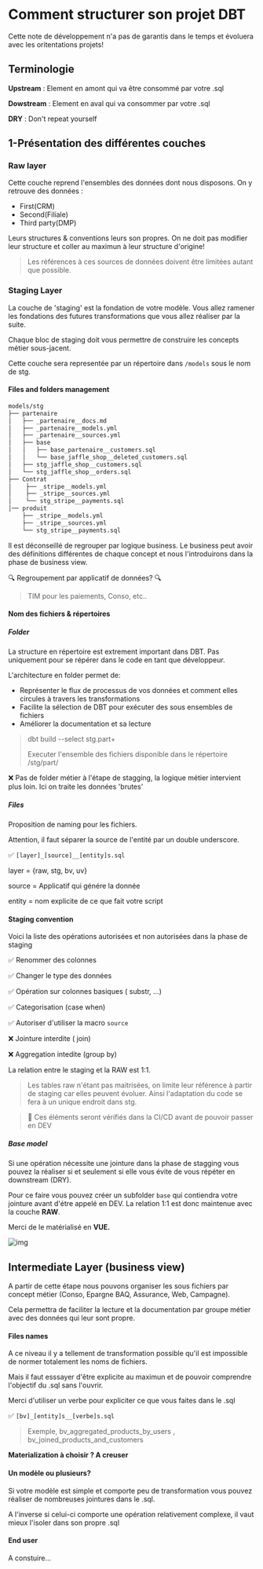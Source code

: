 # Comment structurer son projet DBT

Cette note de développement n'a pas de garantis dans le temps et évoluera avec les oritentations projets!

## Terminologie

**Upstream** : Element en amont qui va être consommé par votre .sql

**Dowstream** : Element en aval qui va consommer par votre .sql

**DRY** : Don't repeat yourself

## 1-Présentation des différentes couches

### Raw layer

Cette couche reprend l'ensembles des données dont nous disposons. On y retrouve des données :

- First(CRM)
- Second(Filiale)
- Third party(DMP)

Leurs structures & conventions leurs son propres. On ne doit pas modifier leur structure et coller au maximun à leur structure d'origine!

> Les références à ces sources de données doivent être limitées autant que possible.

### Staging Layer

La couche de 'staging' est la fondation de votre modèle. Vous allez ramener les fondations des futures transformations que vous allez réaliser par la suite.

Chaque bloc de staging doit vous permettre de construire les concepts métier sous-jacent.

Cette couche sera representée par un répertoire dans ``/models`` sous le nom de stg.

#### Files and folders management

```bash
models/stg
├── partenaire
│   ├── _partenaire__docs.md
│   ├── _partenaire__models.yml
│   ├── _partenaire__sources.yml
│   ├── base
│   │   ├── base_partenaire__customers.sql
│   │   └── base_jaffle_shop__deleted_customers.sql
│   ├── stg_jaffle_shop__customers.sql
│   └── stg_jaffle_shop__orders.sql
├── Contrat
│    ├── _stripe__models.yml
│    ├── _stripe__sources.yml
│    └── stg_stripe__payments.sql
│── produit
    ├── _stripe__models.yml
    ├── _stripe__sources.yml
    └── stg_stripe__payments.sql

```

Il est déconseillé de regrouper par logique business. Le business peut avoir des définitions différentes de chaque concept et nous l'introduirons dans la phase de business view.

🔍 Regroupement par applicatif de données? 🔍

> TIM pour les paiements, Conso, etc..

#### Nom des fichiers & répertoires

##### Folder

La structure en répertoire est extrement important dans DBT. Pas uniquement pour se répérer dans le code en tant que développeur.

L'architecture en folder permet de:

- Représenter le flux de processus de vos données et comment elles circules à travers les transformations
- Facilite la sélection de DBT pour exécuter des sous ensembles de fichiers
- Améliorer la documentation et sa lecture

> dbt build --select stg.part+
>
> Executer l'ensemble des fichiers disponible dans le répertoire /stg/part/

❌ Pas de folder métier à l'étape de stagging, la logique métier intervient plus loin. Ici on traite les données 'brutes'

##### Files

Proposition de naming pour les fichiers.

Attention, il faut séparer la source de l'entité par un double underscore.

✅ `[layer]_[source]__[entity]s.sql`

layer = {raw, stg, bv, uv}

source = Applicatif qui génére la donnée

entity = nom explicite de ce que fait votre script

#### Staging convention

Voici la liste des opérations autorisées et non autorisées dans la phase de staging

✅ Renommer des colonnes

✅ Changer le type des données

✅ Opération sur colonnes basiques ( substr, ...)

✅ Categorisation (case when)

✅ Autoriser d'utiliser la macro `source`

❌ Jointure interdite ( join)

❌ Aggregation intedite (group by)

La relation entre le staging et la RAW est 1:1.

> Les tables raw n'étant pas maitrisées, on limite leur référence à partir de staging car elles peuvent évoluer. Ainsi l'adaptation du code se fera à un unique endroit dans stg.

> 📝 Ces éléments seront vérifiés dans la CI/CD avant de pouvoir passer en DEV

##### Base model

Si une opération nécessite une jointure dans la phase de stagging vous pouvez la réaliser si et seulement si elle vous évite de vous répéter en downstream (DRY).

Pour ce faire vous pouvez créer un subfolder `base` qui contiendra votre jointure avant d'étre appelé en DEV. La relation 1:1 est donc maintenue avec la couche **RAW**.

Merci de le matérialisé en **VUE.**

![img](https://assets-global.website-files.com/6064b31ff49a2d31e0493af1/620c0ab2dbace57dcb8025dd_OzjlBVkvjNKbMMAwkEeGL06-XTv-r_C72JzgDpY4m8H4zKWz8UT5Y8YVIdRTkm1DlSFUacaAW_fTB0KonOL3jgOocMN1dFcyUnkXEx3xomw4RWzhvlaDrkLNkiqA4itS0dfxuOAa.jpeg)

## Intermediate Layer (business view)

A partir de cette étape nous pouvons organiser les sous fichiers par concept métier (Conso, Epargne BAQ, Assurance, Web, Campagne).

Cela permettra de faciliter la lecture et la documentation par groupe métier avec des données qui leur sont propre.

#### Files names

A ce niveau il y a tellement de transformation possible qu'il est impossible de normer totalement les noms de fichiers.

Mais il faut esssayer d'être explicite au maximun et de pouvoir comprendre l'objectif du .sql sans l'ouvrir.

Merci d'utiliser un verbe pour expliciter ce que vous faites dans le .sql

✅ `[bv]_[entity]s__[verbe]s.sql`

> Exemple, bv_aggregated_products_by_users , bv_joined_products_and_customers

**Materialization à choisir ? A creuser**

#### Un modèle ou plusieurs?


Si votre modèle est simple et comporte peu de transformation vous pouvez réaliser de nombreuses jointures dans le .sql.

A l'inverse si celui-ci comporte une opération relativement complexe, il vaut mieux l'isoler dans son propre .sql


#### End user

A constuire...
